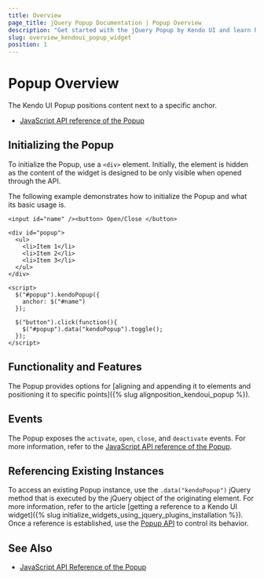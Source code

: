 ```yaml
---
title: Overview
page_title: jQuery Popup Documentation | Popup Overview
description: "Get started with the jQuery Popup by Kendo UI and learn how to create, initialize, and enable the widget."
slug: overview_kendoui_popup_widget
position: 1
---
```


# Popup Overview

The Kendo UI Popup positions content next to a specific anchor.

* [JavaScript API reference of the Popup](/api/javascript/ui/popup)

## Initializing the Popup

To initialize the Popup, use a `<div>` element. Initially, the element is hidden as the content of the widget is designed to be only visible when opened through the API.

The following example demonstrates how to initialize the Popup and what its basic usage is.

    <input id="name" /><button> Open/Close </button>

    <div id="popup">
      <ul>
        <li>Item 1</li>
        <li>Item 2</li>
        <li>Item 3</li>
      </ul>
    </div>

    <script>
      $("#popup").kendoPopup({
        anchor: $("#name")
      });

      $("button").click(function(){
      	$("#popup").data("kendoPopup").toggle();
      });
    </script>

## Functionality and Features

The Popup provides options for [aligning and appending it to elements and positioning it to specific points]({% slug alignposition_kendoui_popup %}).  

## Events

The Popup exposes the `activate`, `open`, `close`, and `deactivate` events. For more information, refer to the [JavaScript API reference of the Popup](/api/javascript/ui/popup).

## Referencing Existing Instances

To access an existing Popup instance, use the `.data("kendoPopup")` jQuery method that is executed by the jQuery object of the originating element. For more information, refer to the article [getting a reference to a Kendo UI widget]({% slug initialize_widgets_using_jquery_plugins_installation %}). Once a reference is established, use the [Popup API](/api/javascript/ui/popup) to control its behavior.

## See Also

* [JavaScript API Reference of the Popup](/api/javascript/ui/popup)
